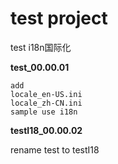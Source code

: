 # test project 
 
test i18n国际化

**test_00.00.01**

```
add 
locale_en-US.ini
locale_zh-CN.ini
sample use i18n
```

**testI18_00.00.02**

rename test to testI18